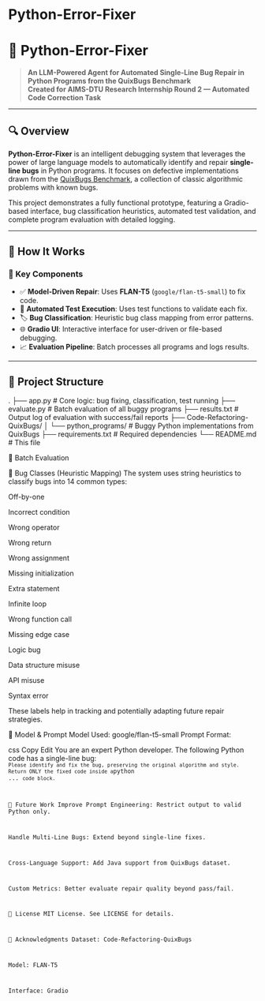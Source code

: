 # Python-Error-Fixer
# 🐍 Python-Error-Fixer

> **An LLM-Powered Agent for Automated Single-Line Bug Repair in Python Programs from the QuixBugs Benchmark**  
> **Created for AIMS-DTU Research Internship Round 2 — Automated Code Correction Task**

---

## 🔍 Overview

**Python-Error-Fixer** is an intelligent debugging system that leverages the power of large language models to automatically identify and repair **single-line bugs** in Python programs. It focuses on defective implementations drawn from the [QuixBugs Benchmark](https://github.com/RumbleJack56/Code-Refactoring-QuixBugs), a collection of classic algorithmic problems with known bugs.

This project demonstrates a fully functional prototype, featuring a Gradio-based interface, bug classification heuristics, automated test validation, and complete program evaluation with detailed logging.

---

## 🧠 How It Works

### 🧩 Key Components

- ✅ **Model-Driven Repair**: Uses **FLAN-T5** (`google/flan-t5-small`) to fix code.
- 🧪 **Automated Test Execution**: Uses test functions to validate each fix.
- 🏷️ **Bug Classification**: Heuristic bug class mapping from error patterns.
- 🌐 **Gradio UI**: Interactive interface for user-driven or file-based debugging.
- 📈 **Evaluation Pipeline**: Batch processes all programs and logs results.

---

## 📁 Project Structure

.
├── app.py # Core logic: bug fixing, classification, test running
├── evaluate.py # Batch evaluation of all buggy programs
├── results.txt # Output log of evaluation with success/fail reports
├── Code-Refactoring-QuixBugs/
│ └── python_programs/ # Buggy Python implementations from QuixBugs
├── requirements.txt # Required dependencies
└── README.md # This file


🧪 Batch Evaluation

🐞 Bug Classes (Heuristic Mapping)
The system uses string heuristics to classify bugs into 14 common types:

Off-by-one

Incorrect condition

Wrong operator

Wrong return

Wrong assignment

Missing initialization

Extra statement

Infinite loop

Wrong function call

Missing edge case

Logic bug

Data structure misuse

API misuse

Syntax error

These labels help in tracking and potentially adapting future repair strategies.

🔬 Model & Prompt
Model Used: google/flan-t5-small
Prompt Format:

css
Copy
Edit
You are an expert Python developer. The following Python code has a single-line bug:
<code block> ``` Please identify and fix the bug, preserving the original algorithm and style. Return ONLY the fixed code inside a ```python ... ``` code block. ```

🔮 Future Work
 Improve Prompt Engineering: Restrict output to valid Python only.

 Handle Multi-Line Bugs: Extend beyond single-line fixes.

 Cross-Language Support: Add Java support from QuixBugs dataset.

 Custom Metrics: Better evaluate repair quality beyond pass/fail.

📜 License
MIT License. See LICENSE for details.

🙌 Acknowledgments
Dataset: Code-Refactoring-QuixBugs

Model: FLAN-T5

Interface: Gradio

